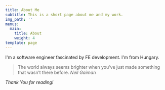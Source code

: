 ```yaml
---
title: About Me
subtitle: This is a short page about me and my work.
img_path: ''
menus:
  main:
    title: About
    weight: 4
template: page
---
```


I'm a software engineer fascinated by FE development. I'm from Hungary.


>The world always seems brighter when you’ve just made something that wasn’t there before. <cite>Neil Gaiman</cite>


*Thank You for reading!*

